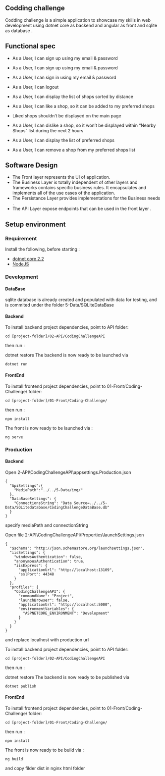 Codding challenge
---------------

Codding challenge is a simple application to showcase my skills in web development using dotnet core as backend and angular as front and sqlite as database .

Functional spec
---------------
- As a User, I can sign up using my email & password
- As a User, I can sign up using my email & password
- As a User, I can sign in using my email & password
- As a User, I can logout
- As a User, I can display the list of shops sorted by distance
- As a User, I can like a shop, so it can be added to my preferred shops
 - Liked shops shouldn’t be displayed on the main page

- As a User, I can dislike a shop, so it won’t be displayed within “Nearby Shops” list during the next 2 hours
- As a User, I can display the list of preferred shops
- As a User, I can remove a shop from my preferred shops list

Software Design
---------------
- The Front layer represents the UI of application.
- The Business  Layer is totally independent of other layers and frameworks contains specific business rules. It encapsulates and implements all of the use cases of the application.
- The Persistance Layer provides implementations for the Business needs .
- The API Layer expose endpoints that can be used in the front layer .

Setup environment
---------------
### Requirement 
Install the following, before starting : 

* [dotnet core 2.2](https://dotnet.microsoft.com/download)
* [NodeJS](https://nodejs.org)
### Development

#### DataBase 
sqlite database is already created and populated with data for testing, and is commited under the folder 5-Data/SQLiteDataBase
#### Backend

To install backend project dependencies, point to API folder:
```
cd [project-folder]/02-API/CodingChallengeAPI
```
then run :

dotnet restore
The backend is now ready to be launched via

```
dotnet run
```

#### FrontEnd 

To install frontend project dependencies, point to 01-Front/Coding-Challenge/ folder:

```
cd [project-folder]/01-Front/Coding-Challenge/
```
then run :
```
npm install
```
The front  is now ready to be launched via :
```
ng serve
```

### Production
#### Backend
Open 2-API\CodingChallengeAPI\appsettings.Production.json
```
{
  "ApiSettings":{
    "MediaPath":"../../5-Data/img/"
  },
  "DataBaseSettings": {
    "ConnectionsString": "Data Source=../../5-Data/SQLitedatabase/CodingChallengeDataBase.db"
  }
}
```
specify mediaPath and connectionString

Open file 2-API\CodingChallengeAPI\Properties\launchSettings.json
```
{
  "$schema": "http://json.schemastore.org/launchsettings.json",
  "iisSettings": {
    "windowsAuthentication": false, 
    "anonymousAuthentication": true, 
    "iisExpress": {
      "applicationUrl": "http://localhost:13109",
      "sslPort": 44348
    }
  },
  "profiles": {
    "CodingChallengeAPI": {
      "commandName": "Project",
      "launchBrowser": false,
      "applicationUrl": "http://localhost:5000",
      "environmentVariables": {
        "ASPNETCORE_ENVIRONMENT": "Development"
      }
    }
  }
}
```
and replace localhost with production url


To install backend project dependencies, point to API folder:
```
cd [project-folder]/02-API/CodingChallengeAPI
```
then run :

dotnet restore
The backend is now ready to be published via

```
dotnet publish
```

#### FrontEnd 

To install frontend project dependencies, point to 01-Front/Coding-Challenge/ folder:

```
cd [project-folder]/01-Front/Coding-Challenge/
```
then run :
```
npm install
```
The front  is now ready to be build via :
```
ng build
```
and copy filder dist in nginx html folder


































